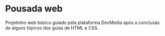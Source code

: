 # Pousada web
Projetinho web básico guiado pela plataforma DevMedia após a conclusão de alguns tópicos dos guias de HTML e CSS.
